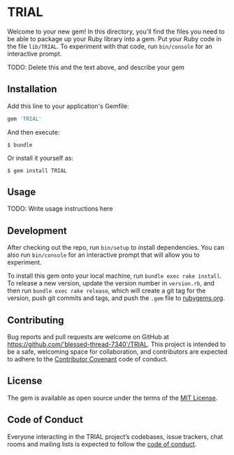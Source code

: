 # TRIAL

Welcome to your new gem! In this directory, you'll find the files you need to be able to package up your Ruby library into a gem. Put your Ruby code in the file `lib/TRIAL`. To experiment with that code, run `bin/console` for an interactive prompt.

TODO: Delete this and the text above, and describe your gem

## Installation

Add this line to your application's Gemfile:

```ruby
gem 'TRIAL'
```

And then execute:

    $ bundle

Or install it yourself as:

    $ gem install TRIAL

## Usage

TODO: Write usage instructions here

## Development

After checking out the repo, run `bin/setup` to install dependencies. You can also run `bin/console` for an interactive prompt that will allow you to experiment.

To install this gem onto your local machine, run `bundle exec rake install`. To release a new version, update the version number in `version.rb`, and then run `bundle exec rake release`, which will create a git tag for the version, push git commits and tags, and push the `.gem` file to [rubygems.org](https://rubygems.org).

## Contributing

Bug reports and pull requests are welcome on GitHub at https://github.com/'blessed-thread-7340'/TRIAL. This project is intended to be a safe, welcoming space for collaboration, and contributors are expected to adhere to the [Contributor Covenant](http://contributor-covenant.org) code of conduct.

## License

The gem is available as open source under the terms of the [MIT License](https://opensource.org/licenses/MIT).

## Code of Conduct

Everyone interacting in the TRIAL project’s codebases, issue trackers, chat rooms and mailing lists is expected to follow the [code of conduct](https://github.com/'blessed-thread-7340'/TRIAL/blob/master/CODE_OF_CONDUCT.md).
